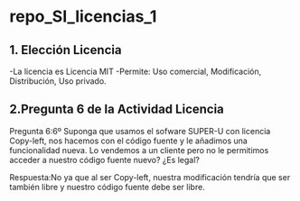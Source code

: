# repo_SI_licencias_1
## 1. Elección Licencia

  -La licencia es Licencia MIT
  -Permite: Uso comercial, Modificación, Distribución, Uso privado.
  
## 2.Pregunta 6 de la Actividad Licencia

  Pregunta 6:6º Suponga que usamos el sofware SUPER-U con licencia Copy-left, nos hacemos con el código fuente y le añadimos una funcionalidad nueva. Lo vendemos a un cliente pero no le permitimos acceder a nuestro código fuente nuevo? ¿Es legal?
  
  Respuesta:No ya que al ser Copy-left, nuestra modificación tendría que ser también libre y nuestro código fuente debe ser libre.
